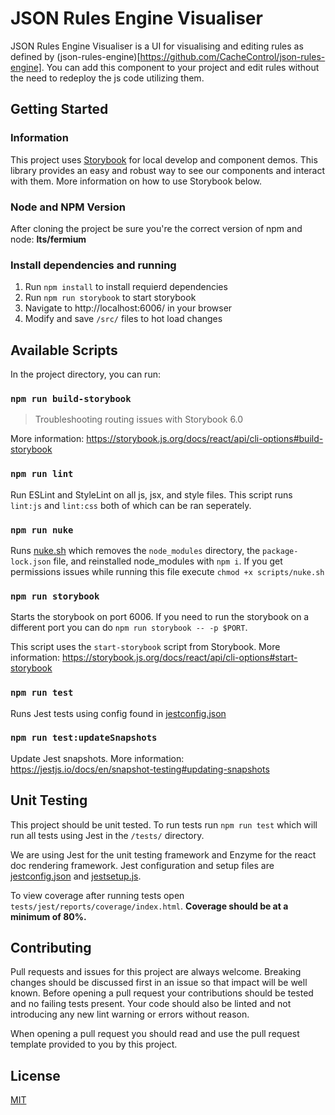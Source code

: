 # JSON Rules Engine Visualiser

JSON Rules Engine Visualiser is a UI for visualising and editing rules as defined by (json-rules-engine)[https://github.com/CacheControl/json-rules-engine]. You can add this component to your project and edit rules without the need to redeploy the js code utilizing them. 

## Getting Started

### Information

This project uses [Storybook](https://storybook.js.org/) for local develop and component demos. This library provides an easy and robust way to see our components and interact with them. More information on how to use Storybook below.

### Node and NPM Version
After cloning the project be sure you're the correct version of npm and node: **lts/fermium**

### Install dependencies and running
1. Run `npm install` to install requierd dependencies
2. Run `npm run storybook` to start storybook
3. Navigate to http://localhost:6006/ in your browser
4. Modify and save `/src/` files to hot load changes

## Available Scripts

In the project directory, you can run:

### `npm run build-storybook`

> Troubleshooting routing issues with Storybook 6.0

More information: https://storybook.js.org/docs/react/api/cli-options#build-storybook


### `npm run lint`

Run ESLint and StyleLint on all js, jsx, and style files. This script runs `lint:js` and `lint:css` both of which can be ran seperately.

### `npm run nuke`

Runs [nuke.sh](./scripts/nuke.sh) which removes the `node_modules` directory, the `package-lock.json` file, and reinstalled node_modules with `npm i`. If you get permissions issues while running this file execute `chmod +x scripts/nuke.sh`

### `npm run storybook`

Starts the storybook on port 6006. If you need to run the storybook on a different port you can do `npm run storybook -- -p $PORT`.

This script uses the `start-storybook` script from Storybook. More information: https://storybook.js.org/docs/react/api/cli-options#start-storybook

### `npm run test`

Runs Jest tests using config found in [jestconfig.json](./jsonconfig.json)

### `npm run test:updateSnapshots`

Update Jest snapshots. More information: https://jestjs.io/docs/en/snapshot-testing#updating-snapshots

## Unit Testing

This project should be unit tested. To run tests run `npm run test` which will run all tests using Jest in the `/tests/` directory. 

We are using Jest for the unit testing framework and Enzyme for the react doc rendering framework. Jest configuration and setup files are [jestconfig.json](./jestconfig.json) and [jestsetup.js](./jestsetup.js).

To view coverage after running tests open `tests/jest/reports/coverage/index.html`. **Coverage should be at a minimum of 80%.**

## Contributing

Pull requests and issues for this project are always welcome. Breaking changes should be discussed first in an issue so that impact will be well known. Before opening a pull request your contributions should be tested and no failing tests present. Your code should also be linted and not introducing any new lint warning or errors without reason.

When opening a pull request you should read and use the pull request template provided to you by this project.

## License
[MIT](https://choosealicense.com/licenses/mit/)
